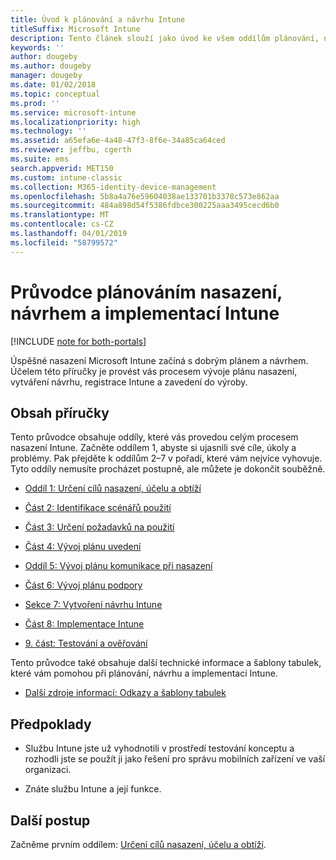 ```yaml
---
title: Úvod k plánování a návrhu Intune
titleSuffix: Microsoft Intune
description: Tento článek slouží jako úvod ke všem oddílům plánování, návrhu a implementace Microsoft Intune. Obsahuje nástroje, které vám pomohou stanovit cíle, scénáře a požadavky na použití, a umožní vám vytvořit plány nasazení, komunikace, podpory, testování a ověřování.
keywords: ''
author: dougeby
ms.author: dougeby
manager: dougeby
ms.date: 01/02/2018
ms.topic: conceptual
ms.prod: ''
ms.service: microsoft-intune
ms.localizationpriority: high
ms.technology: ''
ms.assetid: a65efa6e-4a48-47f3-8f6e-34a85ca64ced
ms.reviewer: jeffbu, cgerth
ms.suite: ems
search.appverid: MET150
ms.custom: intune-classic
ms.collection: M365-identity-device-management
ms.openlocfilehash: 5b8a4a76e59604038ae133701b3378c573e862aa
ms.sourcegitcommit: 484a898d54f5386fdbce300225aaa3495cecd6b0
ms.translationtype: MT
ms.contentlocale: cs-CZ
ms.lasthandoff: 04/01/2019
ms.locfileid: "58799572"
---
```

# <a name="intune-deployment-planning-design-and-implementation-guide"></a>Průvodce plánováním nasazení, návrhem a implementací Intune

[!INCLUDE [note for both-portals](./includes/note-for-both-portals.md)]

Úspěšné nasazení Microsoft Intune začíná s dobrým plánem a návrhem. Účelem této příručky je provést vás procesem vývoje plánu nasazení, vytváření návrhu, registrace Intune a zavedení do výroby.

## <a name="whats-included-in-this-guide"></a>Obsah příručky

Tento průvodce obsahuje oddíly, které vás provedou celým procesem nasazení Intune. Začněte oddílem 1, abyste si ujasnili své cíle, úkoly a problémy. Pak přejděte k oddílům 2–7 v pořadí, které vám nejvíce vyhovuje. Tyto oddíly nemusíte procházet postupně, ale můžete je dokončit souběžně.

-   [Oddíl 1: Určení cílů nasazení, účelu a obtíží](planning-guide-deployment-goals.md)

-   [Část 2: Identifikace scénářů použití](planning-guide-scenarios.md)

-   [Část 3: Určení požadavků na použití](planning-guide-requirements.md)

-   [Část 4: Vývoj plánu uvedení](planning-guide-rollout-plan.md)

-   [Oddíl 5: Vývoj plánu komunikace při nasazení](planning-guide-communication-plan.md)

-   [Část 6: Vývoj plánu podpory](planning-guide-support-plan.md)

-   [Sekce 7: Vytvoření návrhu Intune](planning-guide-design.md)

-   [Část 8: Implementace Intune](planning-guide-onboarding.md)

-   [9. část: Testování a ověřování](planning-guide-test-validation.md)

Tento průvodce také obsahuje další technické informace a šablony tabulek, které vám pomohou při plánování, návrhu a implementaci Intune.

-   [Další zdroje informací: Odkazy a šablony tabulek](planning-guide-resources.md)

## <a name="assumptions"></a>Předpoklady

-   Službu Intune jste už vyhodnotili v prostředí testování konceptu a rozhodli jste se použít ji jako řešení pro správu mobilních zařízení ve vaší organizaci.

-   Znáte službu Intune a její funkce.

## <a name="next-steps"></a>Další postup

Začněme prvním oddílem: [Určení cílů nasazení, účelu a obtíží](planning-guide-deployment-goals.md).
